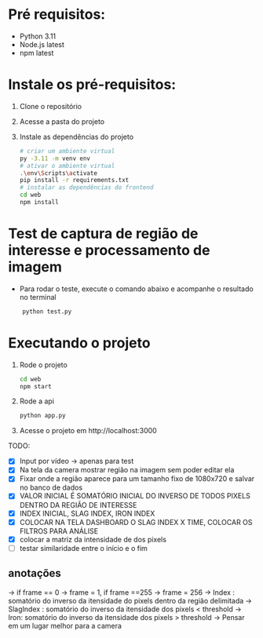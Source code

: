 # Pré requisitos:
- Python 3.11
- Node.js latest
- npm latest

# Instale os pré-requisitos:
1. Clone o repositório
2. Acesse a pasta do projeto
3. Instale as dependências do projeto
    
    ```bash
    # criar um ambiente virtual
    py -3.11 -m venv env
    # ativar o ambiente virtual
    .\env\Scripts\activate
    pip install -r requirements.txt
    # instalar as dependências do frontend
    cd web
    npm install
    ```
# Test de captura de região de interesse e processamento de imagem
- Para rodar o teste, execute o comando abaixo e acompanhe o resultado no terminal

```bash
    python test.py
```

# Executando o projeto
1. Rode o projeto

    ```bash
    cd web
    npm start
    ```
2. Rode a api

    ```bash
    python app.py
    ``` 
3. Acesse o projeto em http://localhost:3000

    
TODO:
- [x] Input por vídeo -> apenas para test
- [x] Na tela da camera mostrar região na imagem sem poder editar ela
- [x] Fixar onde a região aparece para um tamanho fixo de 1080x720 e salvar no banco de dados
- [x] VALOR INICIAL É SOMATÓRIO INICIAL DO INVERSO DE TODOS PIXELS DENTRO DA REGIÃO DE INTERESSE
- [x] INDEX INICIAL, SLAG INDEX, IRON INDEX
- [x] COLOCAR NA TELA DASHBOARD O SLAG INDEX X TIME, COLOCAR OS FILTROS PARA ANÁLISE
- [x] colocar a matriz da intensidade de dos pixels
- [ ] testar similaridade entre o início e o fim 

## anotações
-> if frame == 0 -> frame = 1, if frame ==255 -> frame = 256
-> Index : somatório do inverso da itensidade do pixels dentro da região delimitada
-> SlagIndex : somatório do inverso da itensidade dos pixels < threshold
-> Iron: somatório do inverso da itensidade dos pixels > threshold
-> Pensar em um lugar melhor para a camera
